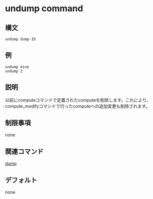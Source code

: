 # undump command

## 構文
```
undump dump-ID
```

## 例
```
undump mine
undump 2
```

## 説明
以前にcomputeコマンドで定義されたcomputeを削除します。これにより、compute_modifyコマンドで行ったcomputeへの追加変更も削除されます。

## 制限事項
none

## 関連コマンド
[dump]()

## デフォルト
none
